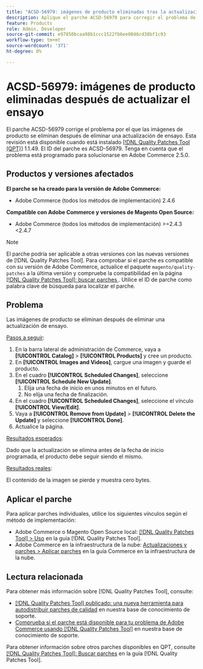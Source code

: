 ```yaml
---
title: "ACSD-56979: imágenes de producto eliminadas tras la actualización de ensayo eliminada"
description: Aplique el parche ACSD-56979 para corregir el problema de Adobe Commerce en el que las imágenes de producto se eliminan después de eliminar una actualización de ensayo
feature: Products
role: Admin, Developer
source-git-commit: e97850bcaa98b1ccc1522fb6ee0046cd38bf1c93
workflow-type: tm+mt
source-wordcount: '371'
ht-degree: 0%

---
```



# ACSD-56979: imágenes de producto eliminadas después de actualizar el ensayo

El parche ACSD-56979 corrige el problema por el que las imágenes de producto se eliminan después de eliminar una actualización de ensayo. Esta revisión está disponible cuando está instalado [[!DNL Quality Patches Tool (QPT)]](/help/announcements/adobe-commerce-announcements/magento-quality-patches-released-new-tool-to-self-serve-quality-patches.md) 1.1.49. El ID del parche es ACSD-56979. Tenga en cuenta que el problema está programado para solucionarse en Adobe Commerce 2.5.0.

## Productos y versiones afectados

**El parche se ha creado para la versión de Adobe Commerce:**

* Adobe Commerce (todos los métodos de implementación) 2.4.6

**Compatible con Adobe Commerce y versiones de Magento Open Source:**

* Adobe Commerce (todos los métodos de implementación) >=2.4.3 &lt;2.4.7

>[!NOTE]
>
>El parche podría ser aplicable a otras versiones con las nuevas versiones de [!DNL Quality Patches Tool]. Para comprobar si el parche es compatible con su versión de Adobe Commerce, actualice el paquete `magento/quality-patches` a la última versión y compruebe la compatibilidad en la página [[!DNL Quality Patches Tool]: buscar parches ](https://experienceleague.adobe.com/tools/commerce-quality-patches/index.html). Utilice el ID de parche como palabra clave de búsqueda para localizar el parche.

## Problema

Las imágenes de producto se eliminan después de eliminar una actualización de ensayo.

<u>Pasos a seguir</u>:

1. En la barra lateral de administración de Commerce, vaya a **[!UICONTROL Catalog]** > **[!UICONTROL Products]** y cree un producto.
1. En **[!UICONTROL Images and Videos]**, cargue una imagen y guarde el producto.
1. En el cuadro **[!UICONTROL Scheduled Changes]**, seleccione **[!UICONTROL Schedule New Update]**.
   1. Elija una fecha de inicio en unos minutos en el futuro.
   1. No elija una fecha de finalización.
1. En el cuadro **[!UICONTROL Scheduled Changes]**, seleccione el vínculo **[!UICONTROL View/Edit]**.
1. Vaya a **[!UICONTROL Remove from Update]** > **[!UICONTROL Delete the Update]** y seleccione **[!UICONTROL Done]**.
1. Actualice la página.

<u>Resultados esperados</u>:

Dado que la actualización se elimina antes de la fecha de inicio programada, el producto debe seguir siendo el mismo.

<u>Resultados reales</u>:

El contenido de la imagen se pierde y muestra cero bytes.

## Aplicar el parche

Para aplicar parches individuales, utilice los siguientes vínculos según el método de implementación:

* Adobe Commerce o Magento Open Source local: [[!DNL Quality Patches Tool] > Uso](https://experienceleague.adobe.com/docs/commerce-operations/tools/quality-patches-tool/usage.html) en la guía [!DNL Quality Patches Tool].
* Adobe Commerce en la infraestructura de la nube: [Actualizaciones y parches > Aplicar parches](https://experienceleague.adobe.com/docs/commerce-cloud-service/user-guide/develop/upgrade/apply-patches.html) en la guía Commerce en la infraestructura de la nube.

## Lectura relacionada

Para obtener más información sobre [!DNL Quality Patches Tool], consulte:

* [[!DNL Quality Patches Tool] publicado: una nueva herramienta para autodistribuir parches de calidad](/help/announcements/adobe-commerce-announcements/magento-quality-patches-released-new-tool-to-self-serve-quality-patches.md) en nuestra base de conocimiento de soporte.
* [Comprueba si el parche está disponible para tu problema de Adobe Commerce usando [!DNL Quality Patches Tool]](/help/support-tools/patches-available-in-qpt-tool/check-patch-for-magento-issue-with-magento-quality-patches.md) en nuestra base de conocimiento de soporte.

Para obtener información sobre otros parches disponibles en QPT, consulte [[!DNL Quality Patches Tool]: Buscar parches](https://experienceleague.adobe.com/tools/commerce-quality-patches/index.html) en la guía [!DNL Quality Patches Tool].
